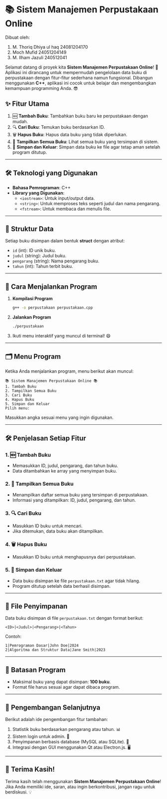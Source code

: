 # 📚 Sistem Manajemen Perpustakaan Online

Dibuat oleh: 
1. M. Thoriq Dhiya ul haq
24081204170
2. Moch Mufid
24051204149
3. M. Ilham Jazuli
240512041
   
Selamat datang di proyek kita **Sistem Manajemen Perpustakaan Online**! 🚀 Aplikasi ini dirancang untuk mempermudah pengelolaan data buku di perpustakaan dengan fitur-fitur sederhana namun fungsional. Dibangun menggunakan **C++**, aplikasi ini cocok untuk belajar dan mengembangkan kemampuan programming Anda. 😎

## ✨ Fitur Utama

1. 🆕 **Tambah Buku**: Tambahkan buku baru ke perpustakaan dengan mudah.
2. 🔍 **Cari Buku**: Temukan buku berdasarkan ID.
3. 🗑️ **Hapus Buku**: Hapus data buku yang tidak diperlukan.
4. 📜 **Tampilkan Semua Buku**: Lihat semua buku yang tersimpan di sistem.
5. 💾 **Simpan dan Keluar**: Simpan data buku ke file agar tetap aman setelah program ditutup.

---

## 🛠️ Teknologi yang Digunakan

- **Bahasa Pemrograman**: C++
- **Library yang Digunakan**:
  - `<iostream>`: Untuk input/output data.
  - `<string>`: Untuk memproses teks seperti judul dan nama pengarang.
  - `<fstream>`: Untuk membaca dan menulis file.

---

## 📂 Struktur Data

Setiap buku disimpan dalam bentuk **struct** dengan atribut:

- `id` (int): ID unik buku.
- `judul` (string): Judul buku.
- `pengarang` (string): Nama pengarang buku.
- `tahun` (int): Tahun terbit buku.

---

## 🚀 Cara Menjalankan Program

1. **Kompilasi Program**
   ```bash
   g++ -o perpustakaan perpustakaan.cpp
   ```

2. **Jalankan Program**
   ```bash
   ./perpustakaan
   ```

3. Ikuti menu interaktif yang muncul di terminal! 😄

---

## 🗂️ Menu Program

Ketika Anda menjalankan program, menu berikut akan muncul:
```
📚 Sistem Manajemen Perpustakaan Online 📚
1. Tambah Buku
2. Tampilkan Semua Buku
3. Cari Buku
4. Hapus Buku
5. Simpan dan Keluar
Pilih menu: 
```
Masukkan angka sesuai menu yang ingin digunakan.

---

## 🛠️ Penjelasan Setiap Fitur

### 1. 🆕 Tambah Buku
- Memasukkan ID, judul, pengarang, dan tahun buku.
- Data ditambahkan ke array yang menyimpan buku.

### 2. 📜 Tampilkan Semua Buku
- Menampilkan daftar semua buku yang tersimpan di perpustakaan.
- Informasi yang ditampilkan: ID, judul, pengarang, dan tahun.

### 3. 🔍 Cari Buku
- Masukkan ID buku untuk mencari.
- Jika ditemukan, data buku akan ditampilkan.

### 4. 🗑️ Hapus Buku
- Masukkan ID buku untuk menghapusnya dari perpustakaan.

### 5. 💾 Simpan dan Keluar
- Data buku disimpan ke file `perpustakaan.txt` agar tidak hilang.
- Program ditutup setelah data berhasil disimpan.

---

## 📂 File Penyimpanan

Data buku disimpan di file `perpustakaan.txt` dengan format berikut:
```
<ID>|<Judul>|<Pengarang>|<Tahun>
```
Contoh:
```
1|Pemrograman Dasar|John Doe|2024
2|Algoritma dan Struktur Data|Jane Smith|2023
```

---

## 🚧 Batasan Program

- Maksimal buku yang dapat disimpan: **100 buku**.
- Format file harus sesuai agar dapat dibaca program.

---

## 📝 Pengembangan Selanjutnya

Berikut adalah ide pengembangan fitur tambahan:

1. Statistik buku berdasarkan pengarang atau tahun. 📊
2. Sistem login untuk admin. 🔐
3. Penyimpanan berbasis database (MySQL atau SQLite). 💾
4. Integrasi dengan GUI menggunakan Qt atau Electron.js. 🖥️

---

## 🎉 Terima Kasih!
Terima kasih telah menggunakan **Sistem Manajemen Perpustakaan Online**! Jika Anda memiliki ide, saran, atau ingin berkontribusi, jangan ragu untuk berdiskusi. 💡
